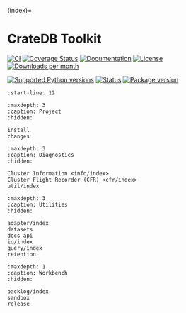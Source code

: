 (index)=
# CrateDB Toolkit

[![CI][badge-tests]][project-tests]
[![Coverage Status][badge-coverage]][project-codecov]
[![Documentation][badge-documentation]][project-documentation]
[![License][badge-license]][project-license]
[![Downloads per month][badge-downloads-per-month]][project-downloads]

[![Supported Python versions][badge-python-versions]][project-pypi]
[![Status][badge-status]][project-pypi]
[![Package version][badge-package-version]][project-pypi]

```{include} readme.md
:start-line: 12
```


```{toctree}
:maxdepth: 3
:caption: Project
:hidden:

install
changes
```

```{toctree}
:maxdepth: 3
:caption: Diagnostics
:hidden:

Cluster Information <info/index>
Cluster Flight Recorder (CFR) <cfr/index>
util/index
```

```{toctree}
:maxdepth: 3
:caption: Utilities
:hidden:

adapter/index
datasets
docs-api
io/index
query/index
retention
```

```{toctree}
:maxdepth: 1
:caption: Workbench
:hidden:

backlog/index
sandbox
release
```


[cratedb-toolkit]: https://cratedb-toolkit.readthedocs.io/
[influxio]: https://influxio.readthedocs.io/

[badge-coverage]: https://codecov.io/gh/crate/cratedb-toolkit/branch/main/graph/badge.svg
[badge-documentation]: https://img.shields.io/readthedocs/cratedb-toolkit
[badge-downloads-per-month]: https://pepy.tech/badge/cratedb-toolkit/month
[badge-license]: https://img.shields.io/github/license/crate/cratedb-toolkit.svg
[badge-package-version]: https://img.shields.io/pypi/v/cratedb-toolkit.svg
[badge-python-versions]: https://img.shields.io/pypi/pyversions/cratedb-toolkit.svg
[badge-status]: https://img.shields.io/pypi/status/cratedb-toolkit.svg
[badge-tests]: https://github.com/crate/cratedb-toolkit/actions/workflows/main.yml/badge.svg
[project-codecov]: https://codecov.io/gh/crate/cratedb-toolkit
[project-documentation]: https://cratedb-toolkit.readthedocs.io/
[project-downloads]: https://pepy.tech/project/cratedb-toolkit/
[project-license]: https://github.com/crate/cratedb-toolkit/blob/main/LICENSE
[project-pypi]: https://pypi.org/project/cratedb-toolkit
[project-tests]: https://github.com/crate/cratedb-toolkit/actions/workflows/main.yml
